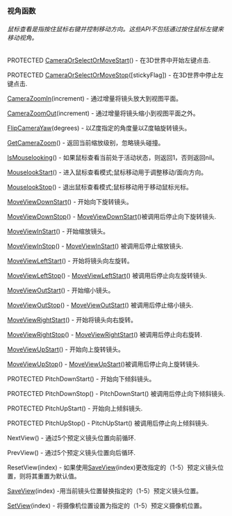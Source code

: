 ### 视角函数

###### 鼠标查看是指按住鼠标右键并控制移动方向。这些API不包括通过按住鼠标左键来移动视角。

PROTECTED [CameraOrSelectOrMoveStart](https://wow.gamepedia.com/API_CameraOrSelectOrMoveStart)\(\) - 在3D世界中开始左键点击.

PROTECTED [CameraOrSelectOrMoveStop](https://wow.gamepedia.com/API_CameraOrSelectOrMoveStop)\(\[stickyFlag\]\) - 在3D世界中停止左键点击.

[CameraZoomIn](https://wow.gamepedia.com/API_CameraZoomIn)\(increment\) - 通过增量将镜头放大到视图平面。

[CameraZoomOut](https://wow.gamepedia.com/API_CameraZoomOut)\(increment\) - 通过增量将镜头缩小到视图平面之外。

[FlipCameraYaw](https://wow.gamepedia.com/API_FlipCameraYaw)\(degrees\) - 以Z度指定的角度量以Z度轴旋转镜头。

[GetCameraZoom](https://wow.gamepedia.com/API_GetCameraZoom)\(\) - 返回当前缩放级别，忽略镜头碰撞。

[IsMouselooking](https://wow.gamepedia.com/API_IsMouselooking)\(\) - 如果鼠标查看当前处于活动状态，则返回1，否则返回nil。

[MouselookStart](https://wow.gamepedia.com/API_MouselookStart)\(\) - 进入鼠标查看模式;鼠标移动用于调整移动/面向方向。

[MouselookStop](https://wow.gamepedia.com/API_MouselookStop)\(\) - 退出鼠标查看模式;鼠标移动用于移动鼠标光标。

[MoveViewDownStart](https://wow.gamepedia.com/API_MoveViewDownStart)\(\) - 开始向下旋转镜头。

[MoveViewDownStop](https://wow.gamepedia.com/API_MoveViewDownStop)\(\) - [MoveViewDownStart](https://wow.gamepedia.com/API_MoveViewDownStart)\(\)被调用后停止向下旋转镜头.

[MoveViewInStart](https://wow.gamepedia.com/API_MoveViewInStart)\(\) - 开始缩放镜头。

[MoveViewInStop](https://wow.gamepedia.com/API_MoveViewInStop)\(\) - [MoveViewInStart](https://wow.gamepedia.com/API_MoveViewInStart)\(\) 被调用后停止缩放镜头.

[MoveViewLeftStart](https://wow.gamepedia.com/API_MoveViewLeftStart)\(\) - 开始将镜头向左旋转。

[MoveViewLeftStop](https://wow.gamepedia.com/API_MoveViewLeftStop)\(\) - [MoveViewLeftStart](https://wow.gamepedia.com/API_MoveViewLeftStart)\(\) 被调用后停止向左旋转镜头.

[MoveViewOutStart](https://wow.gamepedia.com/API_MoveViewOutStart)\(\) - 开始缩小镜头。

[MoveViewOutStop](https://wow.gamepedia.com/API_MoveViewOutStop)\(\) - [MoveViewOutStart](https://wow.gamepedia.com/API_MoveViewOutStart)\(\) 被调用后停止缩小镜头.

[MoveViewRightStart](https://wow.gamepedia.com/API_MoveViewRightStart)\(\) - 开始将镜头向右旋转。

[MoveViewRightStop](https://wow.gamepedia.com/API_MoveViewRightStop)\(\) - [MoveViewRightStart](https://wow.gamepedia.com/API_MoveViewRightStart)\(\) 被调用后停止向右旋转.

[MoveViewUpStart](https://wow.gamepedia.com/API_MoveViewUpStart)\(\) - 开始向上旋转镜头。

[MoveViewUpStop](https://wow.gamepedia.com/API_MoveViewUpStop)\(\) - [MoveViewUpStart](https://wow.gamepedia.com/API_MoveViewUpStart)\(\)被调用后停止向上旋转镜头.

PROTECTED PitchDownStart\(\) - 开始向下倾斜镜头。

PROTECTED PitchDownStop\(\) - PitchDownStart\(\) 被调用后停止向下倾斜镜头.

PROTECTED PitchUpStart\(\) - 开始向上倾斜镜头.

PROTECTED PitchUpStop\(\) - PitchUpStart\(\) 被调用后停止向上倾斜镜头.

NextView\(\) - 通过5个预定义镜头位置向前循环.

PrevView\(\) - 通过5个预定义镜头位置向后循环.

ResetView\(index\) - 如果使用[SaveView](https://wow.gamepedia.com/API_SaveView)\(index\)更改指定的（1-5）预定义镜头位置，则将其重置为默认值。

[SaveView](https://wow.gamepedia.com/API_SaveView)\(index\) -用当前镜头位置替换指定的（1-5）预定义镜头位置。

[SetView](https://wow.gamepedia.com/API_SetView)\(index\) - 将摄像机位置设置为指定的（1-5）预定义摄像机位置。

